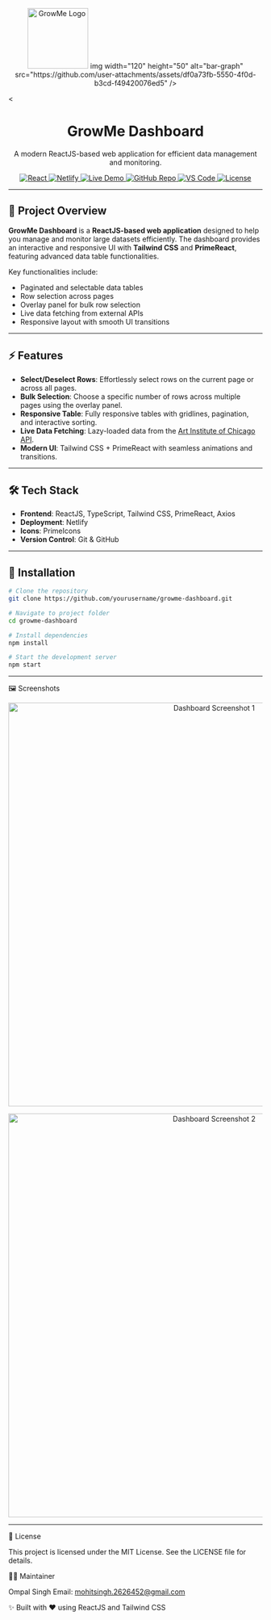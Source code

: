 <p align="center">
  <img src="/logo.png" alt="GrowMe Logo" width="120" />
  img width="120" height="50" alt="bar-graph" src="https://github.com/user-attachments/assets/df0a73fb-5550-4f0d-b3cd-f49420076ed5" />
  
</p><


<h1 align="center">GrowMe Dashboard</h1>

<p align="center">
  A modern ReactJS-based web application for efficient data management and monitoring.
</p>

<p align="center">
  <a href="https://reactjs.org/">
    <img src="https://img.shields.io/badge/React-18.2.0-blue?logo=react&logoColor=white&style=for-the-badge&logoWidth=40" alt="React" />
  </a>
  <a href="https://app.netlify.com/">
    <img src="https://img.shields.io/badge/Deploy-Netlify-green?logo=netlify&logoColor=white&style=for-the-badge&logoWidth=40" alt="Netlify" />
  </a>
  <a href="https://growme-dashboard.netlify.app/">
    <img src="https://img.shields.io/badge/Live-Demo-brightgreen?logo=google-chrome&logoColor=white&style=for-the-badge&logoWidth=40" alt="Live Demo" />
  </a>
  <a href="https://github.com/yourusername/growme-dashboard">
    <img src="https://img.shields.io/badge/GitHub-Repository-181717?logo=github&logoColor=white&style=for-the-badge&logoWidth=40" alt="GitHub Repo" />
  </a>
  <a href="https://code.visualstudio.com/">
    <img src="https://img.shields.io/badge/VS%20Code-Editor-0078d7?logo=visual-studio-code&logoColor=white&style=for-the-badge&logoWidth=40" alt="VS Code" />
  </a>
  <a href="https://opensource.org/licenses/MIT">
    <img src="https://img.shields.io/badge/License-MIT-yellow.svg?style=for-the-badge" alt="License" />
  </a>
</p>

---

## 🌟 Project Overview

**GrowMe Dashboard** is a **ReactJS-based web application** designed to help you manage and monitor large datasets efficiently. The dashboard provides an interactive and responsive UI with **Tailwind CSS** and **PrimeReact**, featuring advanced data table functionalities.  

Key functionalities include:

- Paginated and selectable data tables  
- Row selection across pages  
- Overlay panel for bulk row selection  
- Live data fetching from external APIs  
- Responsive layout with smooth UI transitions  

---

## ⚡ Features

- **Select/Deselect Rows**: Effortlessly select rows on the current page or across all pages.  
- **Bulk Selection**: Choose a specific number of rows across multiple pages using the overlay panel.  
- **Responsive Table**: Fully responsive tables with gridlines, pagination, and interactive sorting.  
- **Live Data Fetching**: Lazy-loaded data from the [Art Institute of Chicago API](https://api.artic.edu/api/v1/artworks).  
- **Modern UI**: Tailwind CSS + PrimeReact with seamless animations and transitions.  

---

## 🛠 Tech Stack

- **Frontend**: ReactJS, TypeScript, Tailwind CSS, PrimeReact, Axios  
- **Deployment**: Netlify  
- **Icons**: PrimeIcons  
- **Version Control**: Git & GitHub  

---

## 🚀 Installation

```bash
# Clone the repository
git clone https://github.com/yourusername/growme-dashboard.git

# Navigate to project folder
cd growme-dashboard

# Install dependencies
npm install

# Start the development server
npm start
```
---

🖼 Screenshots
<p align="center"> <img src="https://github.com/user-attachments/assets/df27c3ef-8aec-49fa-92ce-4339409d07df" width="800" alt="Dashboard Screenshot 1" /> </p> <p align="center"> <img src="https://github.com/user-attachments/assets/77926446-b3b4-4e9a-970c-c7dbddaa89da" width="800" alt="Dashboard Screenshot 2" /> </p>

---

📄 License

This project is licensed under the MIT License. See the LICENSE
 file for details.

👨‍💻 Maintainer

Ompal Singh
Email: mohitsingh.2626452@gmail.com

✨ Built with ❤️ using ReactJS and Tailwind CSS
